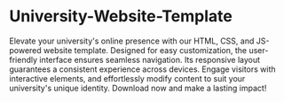 # University-Website-Template

Elevate your university's online presence with our HTML, CSS, and JS-powered website template.
Designed for easy customization, the user-friendly interface ensures seamless navigation.
Its responsive layout guarantees a consistent experience across devices. Engage visitors
with interactive elements, and effortlessly modify content to suit your university's unique identity.
Download now and make a lasting impact!
